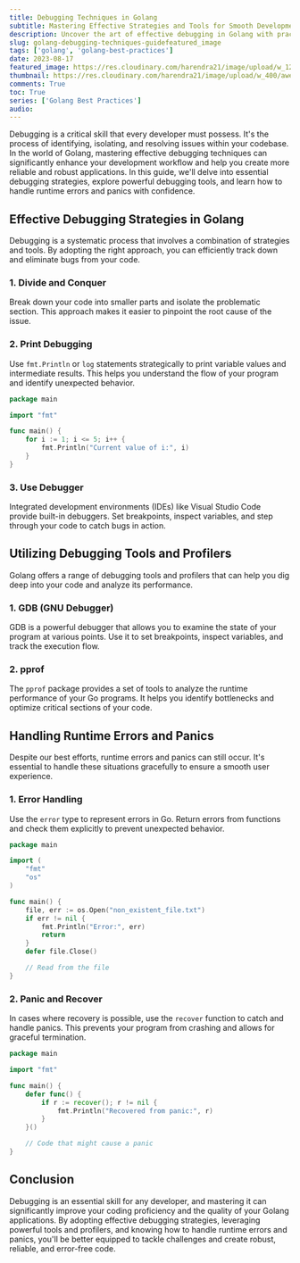 ```yaml
---
title: Debugging Techniques in Golang
subtitle: Mastering Effective Strategies and Tools for Smooth Development
description: Uncover the art of effective debugging in Golang with practical examples and insights. Explore debugging strategies, tools, and techniques to enhance your development workflow and ensure robust code.
slug: golang-debugging-techniques-guidefeatured_image
tags: ['golang', 'golang-best-practices']
date: 2023-08-17
featured_image: https://res.cloudinary.com/harendra21/image/upload/w_1200/awesome-blog/awesome-golang/Golang_Best_Practices_Debugging_pvogsj.png
thumbnail: https://res.cloudinary.com/harendra21/image/upload/w_400/awesome-blog/awesome-golang/Golang_Best_Practices_Debugging_pvogsj.png
comments: True
toc: True
series: ['Golang Best Practices']
audio: 
---
```


Debugging is a critical skill that every developer must possess. It's the process of identifying, isolating, and resolving issues within your codebase. In the world of Golang, mastering effective debugging techniques can significantly enhance your development workflow and help you create more reliable and robust applications. In this guide, we'll delve into essential debugging strategies, explore powerful debugging tools, and learn how to handle runtime errors and panics with confidence.

## Effective Debugging Strategies in Golang

Debugging is a systematic process that involves a combination of strategies and tools. By adopting the right approach, you can efficiently track down and eliminate bugs from your code.

### 1. Divide and Conquer

Break down your code into smaller parts and isolate the problematic section. This approach makes it easier to pinpoint the root cause of the issue.

### 2. Print Debugging

Use `fmt.Println` or `log` statements strategically to print variable values and intermediate results. This helps you understand the flow of your program and identify unexpected behavior.

```go
package main

import "fmt"

func main() {
    for i := 1; i <= 5; i++ {
        fmt.Println("Current value of i:", i)
    }
}
```

### 3. Use Debugger

Integrated development environments (IDEs) like Visual Studio Code provide built-in debuggers. Set breakpoints, inspect variables, and step through your code to catch bugs in action.

## Utilizing Debugging Tools and Profilers

Golang offers a range of debugging tools and profilers that can help you dig deep into your code and analyze its performance.

### 1. GDB (GNU Debugger)

GDB is a powerful debugger that allows you to examine the state of your program at various points. Use it to set breakpoints, inspect variables, and track the execution flow.

### 2. pprof

The `pprof` package provides a set of tools to analyze the runtime performance of your Go programs. It helps you identify bottlenecks and optimize critical sections of your code.

## Handling Runtime Errors and Panics

Despite our best efforts, runtime errors and panics can still occur. It's essential to handle these situations gracefully to ensure a smooth user experience.

### 1. Error Handling

Use the `error` type to represent errors in Go. Return errors from functions and check them explicitly to prevent unexpected behavior.

```go
package main

import (
    "fmt"
    "os"
)

func main() {
    file, err := os.Open("non_existent_file.txt")
    if err != nil {
        fmt.Println("Error:", err)
        return
    }
    defer file.Close()

    // Read from the file
}
```

### 2. Panic and Recover

In cases where recovery is possible, use the `recover` function to catch and handle panics. This prevents your program from crashing and allows for graceful termination.

```go
package main

import "fmt"

func main() {
    defer func() {
        if r := recover(); r != nil {
            fmt.Println("Recovered from panic:", r)
        }
    }()

    // Code that might cause a panic
}
```

## Conclusion

Debugging is an essential skill for any developer, and mastering it can significantly improve your coding proficiency and the quality of your Golang applications. By adopting effective debugging strategies, leveraging powerful tools and profilers, and knowing how to handle runtime errors and panics, you'll be better equipped to tackle challenges and create robust, reliable, and error-free code.
